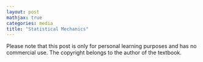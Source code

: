 ```yaml
---
layout: post
mathjax: true
categories: media
title: "Statistical Mechanics"
---
```


Please note that this post is only for personal learning purposes and has no commercial use. The copyright belongs to the author of the textbook.


